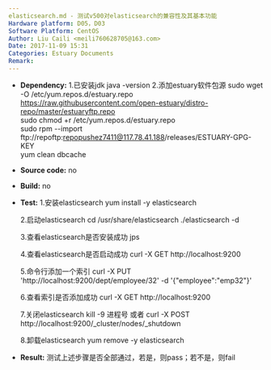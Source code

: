 ```yaml
---
elasticsearch.md - 测试v500对elasticsearch的兼容性及其基本功能
Hardware platform: D05，D03
Software Platform: CentOS
Author: Liu Caili <meili760628705@163.com>  
Date: 2017-11-09 15:31
Categories: Estuary Documents  
Remark:
---
```

- **Dependency:**
    1.已安装jdk
       java -version
    2.添加estuary软件包源
       sudo wget -O /etc/yum.repos.d/estuary.repo https://raw.githubusercontent.com/open-estuary/distro-repo/master/estuaryftp.repo     
       sudo chmod +r /etc/yum.repos.d/estuary.repo               
       sudo rpm --import ftp://repoftp:repopushez7411@117.78.41.188/releases/ESTUARY-GPG-KEY               
       yum clean dbcache

- **Source code:**
    no

- **Build:**
    no

- **Test:**
    1.安装elasticsearch
       yum install -y elasticsearch
       
    2.启动elasticsearch
       cd /usr/share/elasticsearch
       ./elasticsearch -d
       
    3.查看elasticsearch是否安装成功
       jps
       
    4.查看elasticsearch是否启动成功
       curl -X GET http://localhost:9200
       
    5.命令行添加一个索引
       curl -X PUT 'http://localhost:9200/dept/employee/32' -d '{"employee":"emp32"}'
       
     6.查看索引是否添加成功
       curl -X GET http://localhost:9200
       
     7.关闭elasticsearch
       kill -9 进程号
      或者
       curl -X POST http://localhost:9200/_cluster/nodes/_shutdown
       
     8.卸载elasticsearch
       yum remove -y elasticsearch
  
- **Result:**
      测试上述步骤是否全部通过，若是，则pass；若不是，则fail